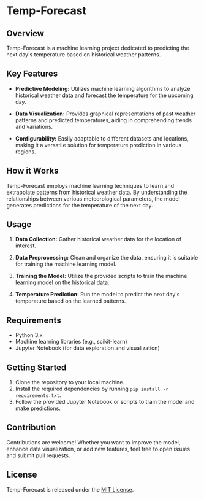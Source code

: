 # Temp-Forecast

## Overview

Temp-Forecast is a machine learning project dedicated to predicting the next day's temperature based on historical weather patterns.

## Key Features

- **Predictive Modeling:** Utilizes machine learning algorithms to analyze historical weather data and forecast the temperature for the upcoming day.

- **Data Visualization:** Provides graphical representations of past weather patterns and predicted temperatures, aiding in comprehending trends and variations.

- **Configurability:** Easily adaptable to different datasets and locations, making it a versatile solution for temperature prediction in various regions.

## How it Works

Temp-Forecast employs machine learning techniques to learn and extrapolate patterns from historical weather data. By understanding the relationships between various meteorological parameters, the model generates predictions for the temperature of the next day.

## Usage

1. **Data Collection:** Gather historical weather data for the location of interest.

2. **Data Preprocessing:** Clean and organize the data, ensuring it is suitable for training the machine learning model.

3. **Training the Model:** Utilize the provided scripts to train the machine learning model on the historical data.

4. **Temperature Prediction:** Run the model to predict the next day's temperature based on the learned patterns.

## Requirements

- Python 3.x
- Machine learning libraries (e.g., scikit-learn)
- Jupyter Notebook (for data exploration and visualization)

## Getting Started

1. Clone the repository to your local machine.
2. Install the required dependencies by running `pip install -r requirements.txt`.
3. Follow the provided Jupyter Notebook or scripts to train the model and make predictions.

## Contribution

Contributions are welcome! Whether you want to improve the model, enhance data visualization, or add new features, feel free to open issues and submit pull requests.

## License

Temp-Forecast is released under the [MIT License](LICENSE).
